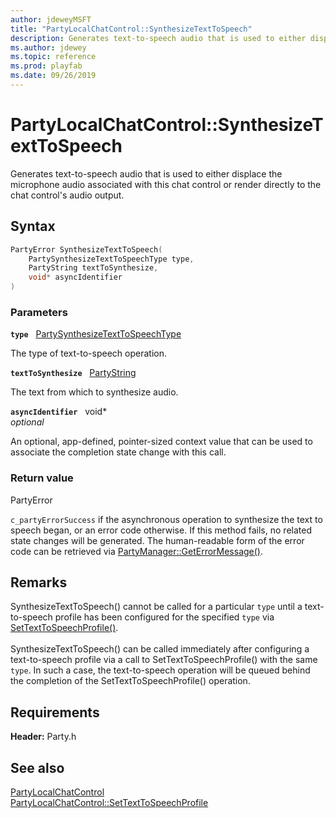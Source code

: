 ```yaml
---
author: jdeweyMSFT
title: "PartyLocalChatControl::SynthesizeTextToSpeech"
description: Generates text-to-speech audio that is used to either displace the microphone audio associated with this chat control or render directly to the chat control's audio output.
ms.author: jdewey
ms.topic: reference
ms.prod: playfab
ms.date: 09/26/2019
---
```


# PartyLocalChatControl::SynthesizeTextToSpeech  

Generates text-to-speech audio that is used to either displace the microphone audio associated with this chat control or render directly to the chat control's audio output.  

## Syntax  
  
```cpp
PartyError SynthesizeTextToSpeech(  
    PartySynthesizeTextToSpeechType type,  
    PartyString textToSynthesize,  
    void* asyncIdentifier  
)  
```  
  
### Parameters  
  
**`type`** &nbsp; [PartySynthesizeTextToSpeechType](../../../enums/partysynthesizetexttospeechtype.md)  
  
The type of text-to-speech operation.  
  
**`textToSynthesize`** &nbsp; [PartyString](../../../typedefs.md)  
  
The text from which to synthesize audio.  
  
**`asyncIdentifier`** &nbsp; void*  
*optional*  
  
An optional, app-defined, pointer-sized context value that can be used to associate the completion state change with this call.  
  
  
### Return value  
PartyError
  
```c_partyErrorSuccess``` if the asynchronous operation to synthesize the text to speech began, or an error code otherwise. If this method fails, no related state changes will be generated. The human-readable form of the error code can be retrieved via [PartyManager::GetErrorMessage()](../../PartyManager/methods/partymanager_geterrormessage.md).
  
## Remarks  
  
SynthesizeTextToSpeech() cannot be called for a particular `type` until a text-to-speech profile has been configured for the specified `type` via [SetTextToSpeechProfile()](partylocalchatcontrol_settexttospeechprofile.md). <br /><br /> SynthesizeTextToSpeech() can be called immediately after configuring a text-to-speech profile via a call to SetTextToSpeechProfile() with the same `type`. In such a case, the text-to-speech operation will be queued behind the completion of the SetTextToSpeechProfile() operation.
  
## Requirements  
  
**Header:** Party.h
  
## See also  
[PartyLocalChatControl](../partylocalchatcontrol.md)  
[PartyLocalChatControl::SetTextToSpeechProfile](partylocalchatcontrol_settexttospeechprofile.md)
  
  

